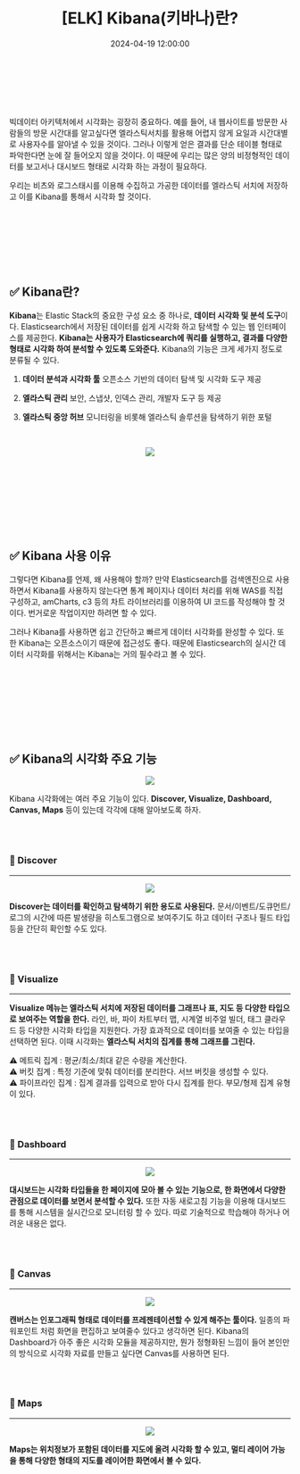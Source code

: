 ﻿---
permalink: /2024-04-19-Kibana(키바나)란/
published: true
title: "[ELK] Kibana(키바나)란?"
date: 2024-04-19 12:00:00
toc: true
toc_sticky: true
toc_label: "Kibana(키바나)란?"
categories:
- ELK
tags:
- ELK
- Kibana
---

<br><br><br>

빅데이터 아키텍처에서 시각화는 굉장히 중요하다. 예를 들어, 내 웹사이트를 방문한 사람들의 방문 시간대를 알고싶다면 엘라스틱서치를 활용해 어렵지 않게 요일과 시간대별로 사용자수를 알아낼 수 있을 것이다. 그러나 이렇게 얻은 결과를 단순 테이블 형태로 파악한다면 눈에 잘 들어오지 않을 것이다. 이 때문에 우리는 많은 양의 비정형적인 데이터를 보고서나 대시보드 형태로 시각화 하는 과정이 필요하다.

우리는 비츠와 로그스태시를 이용해 수집하고 가공한 데이터를 엘라스틱 서치에 저장하고 이를 Kibana를 통해서 시각화 할 것이다. 

<br><br><br><br><br><br>


## ✅ Kibana란?

**Kibana**는 Elastic Stack의 중요한 구성 요소 중 하나로, **데이터 시각화 및 분석 도구**이다. Elasticsearch에서 저장된 데이터를 쉽게 시각화 하고 탐색할 수 있는 웹 인터페이스를 제공한다. **Kibana는 사용자가 Elasticsearch에 쿼리를 실행하고, 결과를 다양한 형태로 시각화 하여 분석할 수 있도록 도와준다.** Kibana의 기능은 크게 세가지 정도로 분류될 수 있다.


1. **데이터 분석과 시각화 툴**
오픈소스 기반의 데이터 탐색 및 시각화 도구 제공

2. **엘라스틱 관리**
보안, 스냅샷, 인덱스 관리, 개발자 도구 등 제공

3. **엘라스틱 중앙 허브**
모니터링을 비롯해 엘라스틱 솔루션을 탐색하기 위한 포털


<br>

<p align="center">
<img src="https://github.com/idkim97/idkim97.github.io/blob/master/img/kibana1.png?raw=true">
</p>

<br><br><br><br><br><br><br>

## ✅ Kibana 사용 이유

그렇다면 Kibana를 언제, 왜 사용해야 할까? 만약 Elasticsearch를 검색엔진으로 사용하면서 Kibana를 사용하지 않는다면 통계 페이지나 데이터 처리를 위해 WAS를 직접 구성하고, amCharts, c3 등의 차트 라이브러리를 이용하여 UI 코드를 작성해야 할 것이다. 번거로운 작업이지만 하려면 할 수 있다. 

그러나 Kibana를 사용하면 쉽고 간단하고 빠르게 데이터 시각화를 완성할 수 있다. 또한 Kibana는 오픈소스이기 때문에 접근성도 좋다. 때문에 Elasticsearch의 실시간 데이터 시각화를 위해서는 Kibana는 거의 필수라고 볼 수 있다.


<br><br><br><br><br><br><br>

## ✅ Kibana의 시각화 주요 기능

<p align="center">
<img src="https://github.com/idkim97/idkim97.github.io/blob/master/img/kibana2.png?raw=true">
</p>

Kibana 시각화에는 여러 주요 기능이 있다. **Discover, Visualize, Dashboard, Canvas, Maps** 등이 있는데 각각에 대해 알아보도록 하자.


<br><br>

### 📌 Discover
<hr>

<p align="center">
<img src="https://github.com/idkim97/idkim97.github.io/blob/master/img/kibana3.png?raw=true">
</p>

**Discover는 데이터를 확인하고 탐색하기 위한 용도로 사용된다.** 문서/이벤트/도큐먼트/로그의 시간에 따른 발생량을 히스토그램으로 보여주기도 하고 데이터 구조나 필드 타입 등을 간단히 확인할 수도 있다.


<br><br>

### 📌 Visualize
<hr>

**Visualize 메뉴는 엘라스틱 서치에 저장된 데이터를 그래프나 표, 지도 등 다양한 타입으로 보여주는 역할을 한다.** 라인, 바, 파이 차트부터 맵, 시계열 비주얼 빌더, 태그 클라우드 등 다양한 시각화 타입을 지원한다. 가장 효과적으로 데이터를 보여줄 수 있는 타입을 선택하면 된다. 이때 시각화는 **엘라스틱 서치의 집계를 통해 그래프를 그린다.**

<p class="notice--info">
⚠️ 메트릭 집계 : 평균/최소/최대 같은 수량을 계산한다.  <br>
⚠️ 버킷 집계 : 특정 기준에 맞춰 데이터를 분리한다. 서브 버킷을 생성할 수 있다.  <br>
⚠️ 파이프라인 집계 : 집계 결과를 입력으로 받아 다시 집계를 한다. 부모/형제 집계 유형이 있다.  
</p>

<br><br>

### 📌 Dashboard
<hr>

<p align="center">
<img src="https://github.com/idkim97/idkim97.github.io/blob/master/img/kibana4.png?raw=true">
</p>


**대시보드는 시각화 타입들을 한 페이지에 모아 볼 수 있는 기능으로, 한 화면에서 다양한 관점으로 데이터를 보면서 분석할 수 있다.** 또한 자동 새로고침 기능을 이용해 대시보드를 통해 시스템을 실시간으로 모니터링 할 수 있다. 따로 기술적으로 학습해야 하거나 어려운 내용은 없다. 

<br><br>

### 📌 Canvas
<hr>


<p align="center">
<img src="https://github.com/idkim97/idkim97.github.io/blob/master/img/kibana5.png?raw=true">
</p>

**캔버스는 인포그래픽 형태로 데이터를 프레젠테이션할 수 있게 해주는 툴이다.** 일종의 파워포인트 처럼 화면을 편집하고 보여줄수 있다고 생각하면 된다. Kibana의 Dashboard가 아주 좋은 시각화 모듈을 제공하지만, 뭔가 정형화된 느낌이 들어 본인만의 방식으로 시각화 자료를 만들고 싶다면 Canvas를 사용하면 된다. 


 <br><br>

### 📌 Maps
<hr>

<p align="center">
<img src="https://github.com/idkim97/idkim97.github.io/blob/master/img/kibana6.png?raw=true">
</p>

**Maps는 위치정보가 포함된 데이터를 지도에 올려 시각화 할 수 있고, 멀티 레이어 가능을 통해 다양한 형태의 지도를 레이어한 화면에서 볼 수 있다.**
